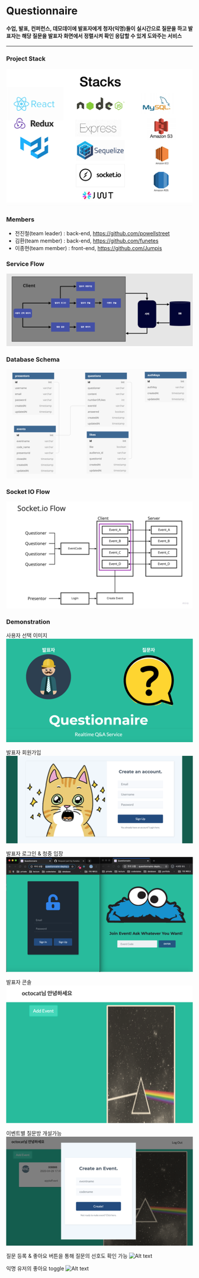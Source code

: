 # Questionnaire

#### 수업, 발표, 컨퍼런스, 데모데이에 발표자에게 청자(익명)들이 실시간으로 질문을 하고 발표자는 해당 질문을 발표자 화면에서 정렬시켜 확인 응답할 수 있게 도와주는 서비스

---

### Project Stack

![Alt text](readmeImg/stack.png)

### Members

- 전진철(team leader) : back-end, https://github.com/powellstreet
- 김환(team member) : back-end, https://github.com/funetes
- 이종현(team member) : front-end, https://github.com/Jumpis

### Service Flow

![Alt text](readmeImg/serviceFlow.png)

### Database Schema

![Alt text](readmeImg/schema.png)

### Socket IO Flow

![Alt text](readmeImg/socketIO_Flow.jpg)

### Demonstration

사용자 선택 이미지
![Alt text](readmeImg/intro.png)

발표자 회원가입
![Alt text](readmeImg/signup.png)

발표자 로그인 & 청중 입장
![Alt text](readmeImg/presenterAndAudience.png)

발표자 콘솔
![Alt text](readmeImg/afterLogin.png)

이벤트별 질문방 개설가능
![Alt text](readmeImg/createEvent.png)

질문 등록 & 좋아요 버튼을 통해 질문의 선호도 확인 가능
![Alt text](readmeImg/addQuestion.gif)

익명 유저의 좋아요 toggle
![Alt text](readmeImg/likeToggle.gif)
